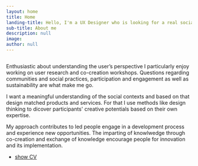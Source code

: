 ```yaml
---
layout: home
title: Home
landing-title: Hello, I'm a UX Designer who is looking for a real social impact
sub-title: About me
description: null
image:
author: null
---
```

<div class="row">
    <div class="6u 12u$(small)">
        <span class="image fit"><img src="{{ site.url | absolute_path}}/assets/images/me.jpg" alt="" /></span>
    </div>
    <div class="6u 12u$(small)">
    <p>Enthusiastic about understanding the user’s perspective I particularly enjoy working on user research and co-creation workshops. Questions regarding communities and social practices, participation and engagement as well as sustainability are what make me go.</p>
    <p>I want a meaningful understanding of the social contexts and based on that design matched products and services. For that I use methods like design thinking to dicover participants' creative potentials based on their own expertise.</p> 
    <p>My approach contributes to led people engage in a development process and experience new opportunities. The imparting of knowlwedge through co-creation and exchange of knowledge encourage people for innovation and its implementation.</p> 
    <ul class="actions">
	    <li><a href="#" class="button small">show CV</a></li>
    </ul>
</div>

 
